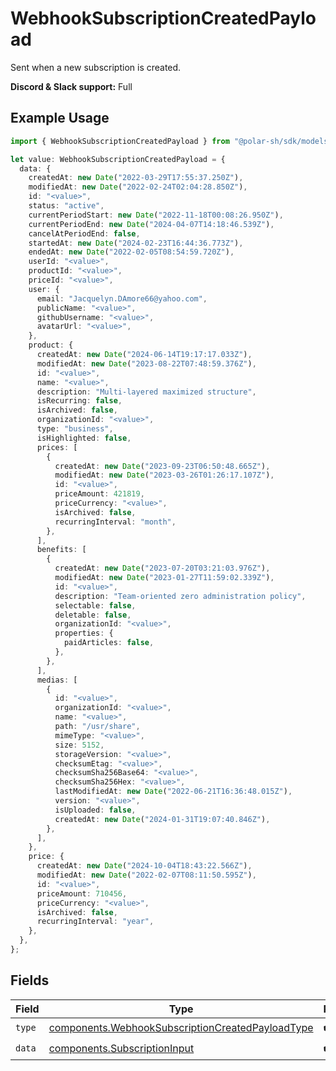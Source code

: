 # WebhookSubscriptionCreatedPayload

Sent when a new subscription is created.

**Discord & Slack support:** Full

## Example Usage

```typescript
import { WebhookSubscriptionCreatedPayload } from "@polar-sh/sdk/models/components";

let value: WebhookSubscriptionCreatedPayload = {
  data: {
    createdAt: new Date("2022-03-29T17:55:37.250Z"),
    modifiedAt: new Date("2022-02-24T02:04:28.850Z"),
    id: "<value>",
    status: "active",
    currentPeriodStart: new Date("2022-11-18T00:08:26.950Z"),
    currentPeriodEnd: new Date("2024-04-07T14:18:46.539Z"),
    cancelAtPeriodEnd: false,
    startedAt: new Date("2024-02-23T16:44:36.773Z"),
    endedAt: new Date("2022-02-05T08:54:59.720Z"),
    userId: "<value>",
    productId: "<value>",
    priceId: "<value>",
    user: {
      email: "Jacquelyn.DAmore66@yahoo.com",
      publicName: "<value>",
      githubUsername: "<value>",
      avatarUrl: "<value>",
    },
    product: {
      createdAt: new Date("2024-06-14T19:17:17.033Z"),
      modifiedAt: new Date("2023-08-22T07:48:59.376Z"),
      id: "<value>",
      name: "<value>",
      description: "Multi-layered maximized structure",
      isRecurring: false,
      isArchived: false,
      organizationId: "<value>",
      type: "business",
      isHighlighted: false,
      prices: [
        {
          createdAt: new Date("2023-09-23T06:50:48.665Z"),
          modifiedAt: new Date("2023-03-26T01:26:17.107Z"),
          id: "<value>",
          priceAmount: 421819,
          priceCurrency: "<value>",
          isArchived: false,
          recurringInterval: "month",
        },
      ],
      benefits: [
        {
          createdAt: new Date("2023-07-20T03:21:03.976Z"),
          modifiedAt: new Date("2023-01-27T11:59:02.339Z"),
          id: "<value>",
          description: "Team-oriented zero administration policy",
          selectable: false,
          deletable: false,
          organizationId: "<value>",
          properties: {
            paidArticles: false,
          },
        },
      ],
      medias: [
        {
          id: "<value>",
          organizationId: "<value>",
          name: "<value>",
          path: "/usr/share",
          mimeType: "<value>",
          size: 5152,
          storageVersion: "<value>",
          checksumEtag: "<value>",
          checksumSha256Base64: "<value>",
          checksumSha256Hex: "<value>",
          lastModifiedAt: new Date("2022-06-21T16:36:48.015Z"),
          version: "<value>",
          isUploaded: false,
          createdAt: new Date("2024-01-31T19:07:40.846Z"),
        },
      ],
    },
    price: {
      createdAt: new Date("2024-10-04T18:43:22.566Z"),
      modifiedAt: new Date("2022-02-07T08:11:50.595Z"),
      id: "<value>",
      priceAmount: 710456,
      priceCurrency: "<value>",
      isArchived: false,
      recurringInterval: "year",
    },
  },
};
```

## Fields

| Field                                                                                                                | Type                                                                                                                 | Required                                                                                                             | Description                                                                                                          |
| -------------------------------------------------------------------------------------------------------------------- | -------------------------------------------------------------------------------------------------------------------- | -------------------------------------------------------------------------------------------------------------------- | -------------------------------------------------------------------------------------------------------------------- |
| `type`                                                                                                               | [components.WebhookSubscriptionCreatedPayloadType](../../models/components/webhooksubscriptioncreatedpayloadtype.md) | :heavy_check_mark:                                                                                                   | N/A                                                                                                                  |
| `data`                                                                                                               | [components.SubscriptionInput](../../models/components/subscriptioninput.md)                                         | :heavy_check_mark:                                                                                                   | N/A                                                                                                                  |